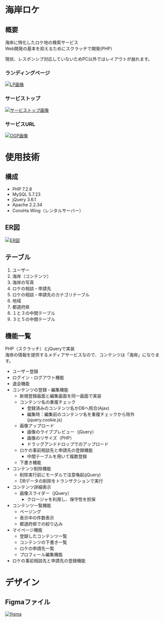 # 海岸ロケ

## 概要

海岸に特化したロケ地の検索サービス<br >
Web開発の基本を抑えるためにスクラッチで開発(PHP）<br >

現状、レスポンシブ対応していないためPC以外ではレイアウトが崩れます。

### ランディングページ

<p>
<a href="https://kaigan-loca.com">
<img src="https://user-images.githubusercontent.com/103357793/222030432-10372aab-b6d2-4fea-a17f-aac6ddfa95ff.png" alt="LP画像" />
</a>
</p> 

### サービストップ

<p>
<a href="https://kaigan-loca.com">
<img src="https://user-images.githubusercontent.com/103357793/222030523-4aa6f6ae-202b-4c55-89f0-92462fb295c4.png" alt="サービストップ画像" />
</a>
</p> 

### サービスURL

<p>
<a href="https://kaigan-loca.com">
<img src="https://user-images.githubusercontent.com/103357793/222030615-3c0b021a-fde8-42eb-ace9-168a1ebbc7cd.png" alt="OGP画像" />
</a>
</p> 

# 使用技術

## 構成

- PHP 7.2.8
- MySQL 5.7.23
- jQuery 3.6.1
- Apache 2.2.34
- ConoHa Wing（レンタルサーバー）

## ER図

<p>
<a href="https://kaigan-loca.com">
<img src="https://user-images.githubusercontent.com/103357793/222044832-e4069eab-a8e0-4039-b242-79029dca28e5.png" alt="ER図" />
</a>
</p> 

## テーブル

1. ユーザー
2. 海岸（コンテンツ）
3. 海岸の写真
4. ロケの相談・申請先
5. ロケの相談・申請先のカテゴリテーブル
6. 地域
7. 都道府県
8. １と３の中間テーブル
9. ３と５の中間テーブル

## 機能一覧

PHP（スクラッチ）とjQueryで実装<br>
海岸の情報を提供するメディアサービスなので、コンテンツは「海岸」になります。

- ユーザー登録
- ログイン・ログアウト機能
- 退会機能
- コンテンツの登録・編集機能
    - 新規登録画面と編集画面を同一画面で実装
    - コンテンツ名の重複チェック
        - 登録済みのコンテンツ名かDBへ照合(Ajax)
        - 編集時：編集前のコンテンツ名を重複チェックから除外(jquery.cookie.js)
    - 画像アップロード
        - 画像のライブプレビュー（jQuery）
        - 画像のリサイズ（PHP）
        - ドラッグアンドドロップでのアップロード
    - ロケの事前相談先と申請先の登録機能
        - 中間テーブルを用いて複数登録
    - 下書き機能
- コンテンツ削除機能
    - 削除実行前にモーダルで注意喚起(jQuery)
    - DBデータの削除をトランザクションで実行
- コンテンツ詳細表示
    - 画像スライダー（jQuery）
        - クロージャを利用し、保守性を担保
- コンテンツ一覧機能
    - ページング
    - 表示中の件数表示
    - 都道府県での絞り込み
- マイページ機能
    - 登録したコンテンツ一覧
    - コンテンツの下書き一覧
    - ロケの申請先一覧
    - プロフィール編集機能
- ロケの事前相談先と申請先の登録機能

# デザイン

## Figmaファイル

<p>
<a href="https://www.figma.com/file/afq9radNpVOPp4KibYrhfM/App-Design?node-id=0%3A1&t=AsMXxV7R1GlZGTQp-1">
<img src="https://user-images.githubusercontent.com/103357793/222037744-f0a4d1bc-d968-4f61-9d60-8d1dd53a3c37.png" alt="figma" />
</a>
</p> 
